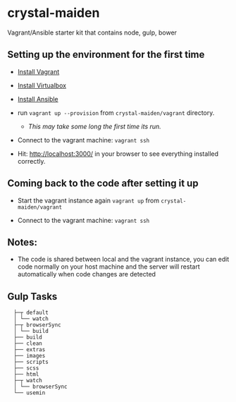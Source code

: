 # crystal-maiden
Vagrant/Ansible starter kit that contains node, gulp, bower

## Setting up the environment for the first time

* [Install Vagrant](http://vagrantup.com)

* [Install Virtualbox](http://virtualbox.org)

* [Install Ansible](http://ansible.com)

* run `vagrant up --provision` from `crystal-maiden/vagrant` directory.
  * *This may take some long the first time its run.*

* Connect to the vagrant machine: `vagrant ssh`

* Hit: [http://localhost:3000/](http://localhost:3000) in your browser to see everything installed correctly.

## Coming back to the code after setting it up

* Start the vagrant instance again `vagrant up` from `crystal-maiden/vagrant`

* Connect to the vagrant machine: `vagrant ssh`

## Notes:

* The code is shared between local and the vagrant instance, you can edit
  code normally on your host machine and the server will restart automatically
  when code changes are detected

## Gulp Tasks

      ├─┬ default
      │ └── watch
      ├─┬ browserSync
      │ └── build
      ├── build
      ├── clean
      ├── extras
      ├── images
      ├── scripts
      ├── scss
      ├── html
      ├─┬ watch
      │ └── browserSync
      └── usemin
